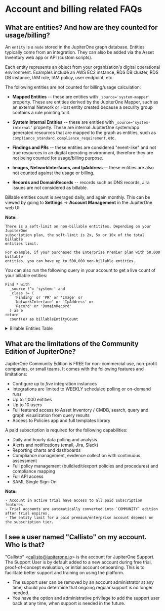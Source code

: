 # Account and billing related FAQs

## What are entities? And how are they counted for usage/billing?

An `entity` is a `node` stored in the JupiterOne graph database. Entities typically come from an integration. They can also be added via the Asset Inventory web app or API (custom scripts).

Each entity represents an object from your organization's digital operational environment. Examples include an AWS EC2 instance, RDS DB cluster, RDS DB instance, IAM role, IAM policy, user endpoint, etc.

The following entities are not counted for billing/usage calculation:

- **Mapped Entities** -- these are entities with `_source='system-mapper'` property. These are entities derived by the JupiterOne Mapper, such as an external Network or Host entity created because a security group contains a rule pointing to it.

- **System Internal Entities** -- these are entities with `_source='system-internal'` property. These are internal JupiterOne system/app generated resources that are mapped to the graph as entities, such as `compliance_standard`,  `compliance_requirement`, etc.

- **Findings and PRs** -- these entities are considered "event-like" and not true resources in an digital operating environment, therefore they are not being counted for usage/billing purpose.

- **Images, NetworkInterfaces, and IpAddress** -- these entities are also not counted against the usage or billing.

- **Records and DomainRecords** -- records such as DNS records, Jira issues are not considered as billable.

Billable entities count is averaged daily, and again monthly. This can be viewed by going to **Settings** -> **Account Management** in the JupiterOne web UI.

**Note:**

    There is a soft-limit on non-billable entitites. Depending on your JupiterOne
    subscription plan, the soft-limit is 2x, 5x or 10x of the total billable
    entities limit.
    
    For example, if your purchased the Enterprise Premier plan with 50,000 billable
    entities, you can have up to 500,000 non-billable entities.

You can also run the following query in your account to get a live count of your billable entities:

```j1ql
Find * with
  _source !^= 'system-' and
  _class != (
    'Finding' or 'PR' or 'Image' or 
    'NetworkInterface' or 'IpAddress' or 
    'Record' or 'DomainRecord'
  ) as e
return
  count(e) as billableEntityCount
```

<!--THE FOLLOW SECTION IS AUTO-GENERATED. DO NOT EDIT.-->
<!--BEGIN Entity Billing Reference table-->

<details><summary>Billable Entities Table</summary>

    Entity            		 | Description             						| Billable
    ------            		 | -----------             						| --------
    `AccessKey`       		 | A key used to grant access, such as ssh-key, 
    				 		 | access-key, api-key/token, mfa-token/device, etc. | Yes 
    `AccessPolicy`     		 | A policy for access control assigned to a 
    						   Host, Role, User, UserGroup, or Service. | Yes 
    `AccessRole`       		 | An access control role mapped to a Principal 
    						   (e.g. user, group, or service). | Yes 
    `Account`         		 | An organizational account for a service 
    						   or a set of services (e.g. AWS, Okta, Bitbucket 
    						   Team, Google G-Suite account, Apple Developer 
    						   Account). Each Account should be connected to a Service. | Yes 
    `Application`      		 | A software product or application. | Yes 
    `ApplicationEndpoint` 	 | An application endpoint is a program interface 
    						   that either initiates or receives a request, such as an API. | Yes 
    `Assessment`       		 | An object to represent an assessment, including 
    						   both compliance assessment such as a HIPAA Risk 
    						   Assessment or a technical assessment such as a 
    						   Penetration Testing. Each assessment should have 
    						   findings (e.g. Vulnerability or Risk) associated. | Yes 
    `Attacker`         		 | An attacker or threat actor. | Yes 
    `Backup`           		 | A specific repository or data store containing backup data. | Yes 
    `Certificate`     		 | A digital Certificate such as an SSL or S/MIME certificate. | Yes 
    `Channel`          		 | A communication channel, such as a Slack channel 
    						   or AWS SNS topic. | Yes 
    `Cluster`           	 | A cluster of compute or database resources/workloads. | Yes 
    `CodeCommit`        	 | A code commit to a repo. The commit id is captured 
    						   in the _id property of the Entity. | No 
    `CodeDeploy`       		 | A code deploy job. | Yes 
    `CodeModule`       		 | A software module. Such as an npm_module or java_library. | Yes 
    `CodeRepo`         		 | A source code repository. A CodeRepo is also a 
    						   DataRepository therefore should carry all the 
    						   required properties of DataRepository. | Yes 
    `CodeReview`       		 | A code review record. | Yes 
    `Configuration`    | A Configuration contains definitions that describe a resource such as a Task, Deployment or Workload. For example, an `aws_ecs_task_definition` is a `Configuration`. | Yes 
    `Container`        | A standard unit of software that packages up code and all its dependencies and configurations. | Yes 
    `Control`          | A security or IT Control. A control can be implemented by a vendor/service, a person/team, a program/process, an automation code/script/configuration, or a system/host/device. Therefore, this is most likely an additional Class applied to a Service (e.g. Okta SSO), a Device (e.g. a physical firewall), or a HostAgent (e.g. Carbon Black CbDefense Agent). Controls are mapped to security policy procedures and compliance standards/requirements. | Yes 
    `ControlPolicy`    | An technical or operational policy with rules that govern (or enforce, evaluate, monitor) a security control. | Yes 
    `CryptoKey`        | A key used to perform cryptographic functions, such as an encryption key. | Yes 
    `DataObject`       | An individual data object, such as an aws-s3-object, sharepoint-document, source-code, or a file (on disk). The exact data type is described in the _type property of the Entity. | No 
    `DataStore`        | A virtual repository where data is stored, such as aws-s3-bucket, aws-rds-cluster, aws-dynamodb-table, bitbucket-repo, sharepoint-site, docker-registry. The exact type is described in the _type property of the Entity. | Yes 
    `Database`         | A database cluster/instance. | Yes 
    `Deployment`       | A deployment of code, application, infrastructure or service. For example, a Kubernetes deployment. An auto scaling group is also considered a deployment. | Yes 
    `Device`           | A physical device or media, such as a server, laptop, workstation, smartphone, tablet, router, firewall, switch, wifi-access-point, usb-drive, etc. The exact data type is described in the _type property of the Entity. | Yes 
    `Directory`        | Directory, such as LDAP or Active Directory. | Yes 
    `Disk`             | A disk storage device such as an AWS EBS volume | Yes 
    `Document`         | A document or data object. | No 
    `Domain`           | An internet domain. | Yes 
    `DomainRecord`     | The DNS Record of a Domain Zone. | No 
    `DomainZone`       | The DNS Zone of an Internet Domain. | Yes 
    `Finding`          | A security finding, which may be a vulnerability or just an informative issue. A single finding may impact one or more resources. The `IMPACTS` relationship between the Vulnerability and the resource entity that was impacted serves as the record of the finding. The `IMPACTS` relationship carries properties such as 'identifiedOn', 'remediatedOn', 'remediationDueOn', 'issueLink', etc. | No 
    `Firewall`         | A piece of hardware or software that protects a network/host/application. | Yes 
    `Framework`        | An object to represent a standard compliance or technical security framework. | Yes 
    `Function`         | A virtual application function. For example, an aws_lambda_function, azure_function, or google_cloud_function | Yes 
    `Gateway`          | A gateway/proxy that can be a system/appliance or software service, such as a network router or application gateway. | Yes 
    `Group`            | A defined, generic group of Entities. This could represent a group of Resources, Users, Workloads, DataRepositories, etc. | Yes 
    `Host`             | A compute instance that itself owns a whole network stack and serves as an environment for workloads. Typically it runs an operating system. The exact host type is described in the _type property of the Entity. The UUID of the host should be captured in the _id property of the Entity | Yes 
    `HostAgent`        | A software agent or sensor that runs on a host/endpoint. | Yes 
    `Image`            | A system image. For example, an AWS AMI (Amazon Machine Image). | No 
    `Incident`         | An operational or security incident. | Yes 
    `Internet`         | The Internet node in the graph. There should be only one Internet node. | No 
    `IpAddress`        | An re-assignable IpAddress resource entity. Do not create an entity for an IP Address _configured_ on a Host. Use this only if the IP Address is a reusable resource, such as an Elastic IP Address object in AWS. | No 
    `Key`              | An ssh-key, access-key, api-key/token, pgp-key, etc. | Yes 
    `Logs`             | A specific repository or destination containing application, network, or system logs. | Yes 
    `Module`           | A software or hardware module. Such as an npm_module or java_library. | Yes 
    `Network`          | A network, such as an aws-vpc, aws-subnet, cisco-meraki-vlan. | Yes 
    `NetworkEndpoint`  | A network endpoint for connecting to or accessing network resources. For example, NFS mount targets or VPN endpoints. | Yes 
    `NetworkInterface` | An re-assignable software defined network interface resource entity. Do not create an entity for a network interface _configured_ on a Host. Use this only if the network interface is a reusable resource, such as an Elastic Network Interface object in AWS. | No 
    `Organization`     | An organization, such as a company (e.g. JupiterOne) or a business unit (e.g. HR). An organization can be internal or external. Note that there is a more specific Vendor class. | Yes 
    `PR`               | A pull request. | No 
    `PasswordPolicy`   | A password policy is a specific `Ruleset`. It is separately defined because of its pervasive usage across digital environments and the well known properties (such as length and complexity) unique to a password policy. | Yes 
    `Person`           | An entity that represents an actual person, such as an employee of an organization. | Yes 
    `Policy`           | A written policy documentation. | Yes 
    `Procedure`        | A written procedure and control documentation. A Procedure typically `IMPLEMENTS` a parent Policy. An actual Control further `IMPLEMENTS` a Procedure. | Yes 
    `Process`          | A compute process -- i.e. an instance of a computer program / software application that is being executed by one or many threads. This is NOT a program level operational process (i.e. a Procedure). | Yes 
    `Product`          | A product developed by the organization, such as a software product. | Yes 
    `Program`          | A program. For example, a bug bounty/vuln disclosure program. | Yes 
    `Project`          | A software development project. Can be used for other generic projects as well but the defined properties are geared towards software development projects. | Yes 
    `Queue`            | A scheduling queue of computing processes or devices. | Yes 
    `Record`           | A DNS record; or an official record (e.g. Risk); or a written document (e.g. Policy/Procedure); or a reference (e.g. Vulnerability/Weakness). The exact record type is captured in the _type property of the Entity. | No 
    `Repository`       | A repository that contains resources. For example, a Docker container registry repository hosting Docker container images. | Yes 
    `Requirement`      | An individual requirement for security, compliance, regulation or design. | Yes 
    `Resource`         | A generic assignable resource. A resource is typically non-functional by itself unless used by or attached to a host or workload. | Yes 
    `Review`           | A review record. | Yes 
    `Risk`             | An object that represents an identified Risk as the result of an Assessment. The collection of Risk objects in JupiterOne make up the Risk Register. A Control may have a `MITIGATES` relationship to a Risk. | Yes 
    `Root`             | The root node in the graph. There should be only one Root node per organization account. | Yes 
    `Rule`             | An operational or configuration compliance rule, often part of a Ruleset. | Yes 
    `Ruleset`          | An operational or configuration compliance ruleset with rules that govern (or enforce, evaluate, monitor) a security control or IT system. | Yes 
    `Scanner`          | A system vulnerability, application code or network infrastructure scanner. | Yes 
    `Section`          | An object to represent a section such as a compliance section. | Yes 
    `Service`          | A service provided by a vendor. | Yes 
    `Site`             | The physical location of an organization. A Person (i.e. employee) would typically has a relationship to a Site (i.e. located_at or work_at). Also used as the abstract reference to AWS Regions. | Yes 
    `Standard`         | An object to represent a standard such as a compliance or technical standard. | Yes 
    `Subscription`     | A subscription to a service or channel. | Yes 
    `Task`             | A computational task. Examples include AWS Batch Job, ECS Task, etc. | Yes 
    `Team`             | A team consists of multiple member Person entities. For example, the Development team or the Security team. | Yes 
    `ThreatIntel`      | Threat intelligence captures information collected from vulnerability risk analysis by those with substantive expertise and access to all-source information. Threat intelligence helps a security professional determine the risk of a vulnerability finding to their organization. | Yes 
    `Training`         | A training module, such as a security awareness training or secure development training. | Yes 
    `User`             | A user account/login to access certain systems and/or services. Examples include okta-user, aws-iam-user, ssh-user, local-user (on a host), etc. | Yes 
    `UserGroup`        | A user group, typically associated with some type of access control, such as a group in Okta or in Office365. If a UserGroup has an access policy attached, and all member Users of the UserGroup would inherit the policy. | Yes 
    `Vault`            | A collection of secrets such as a key ring | Yes 
    `Vendor`           | An external organization that is a vendor or service provider. | Yes 
    `Vulnerability`    | A security vulnerability (application or system or infrastructure). A single vulnerability may relate to multiple findings and impact multiple resources. The `IMPACTS` relationship between the Vulnerability and the resource entity that was impacted serves as the record of the finding. The `IMPACTS` relationship carries properties such as 'identifiedOn', 'remediatedOn', 'remediationDueOn', 'issueLink', etc. | Yes 
    `Weakness`         | A security weakness. | Yes 
    `Workload`         | A virtual compute instance, it could be an aws-ec2-instance, a docker-container, an aws-lambda-function, an application-process, or a vmware-instance. The exact workload type is described in the _type property of the Entity. | Yes 
    \[System Mapped Entities\]   | Entities with `_source='system-mapper'`   | No 
    \[System Internal Entities\] | Entities with `_source='system-internal'` | No 
    \[Custom Created Entities\]  | Entities created with a custom-defined _class or _type | Yes 
</details>
<!--END Entity Billing Reference table-->

## What are the limitations of the Community Edition of JupiterOne? 

JupiterOne Community Edition is FREE for non-commercial use, non-profit companies, or small teams. It comes with the following features and limitations:

- Configure up to *five* integration instances
- Integrations are limited to WEEKLY scheduled polling or on-demand runs
- Up to 1,000 entities
- Up to 10 users
- Full featured access to Asset Inventory / CMDB, search, query and 
  graph visualization from query results
- Access to Policies app and full templates library

A paid subscription is required for the following capabilities:

- Daily and hourly data polling and analysis
- Alerts and notifications (email, Jira, Slack)
- Reporting charts and dashboards
- Compliance management, evidence collection with continuous assessment
- Full policy management (build/edit/export policies and procedures) and compliance mapping
- Full API access
- SAML Single Sign-On

**Note:**

    - Account in active trial have access to all paid subscription features.
    - Trial accounts are automatically converted into `COMMUNITY` edition after trial expires.
    - The entity limit for a paid premium/enterprise account depends on the subscription tier.

## I see a user named "Callisto" on my account. Who is that?

"Callisto" \<callisto@jupiterone.io\> is the account for JupiterOne Support. The Support User is by default added to a new account during free trial, proof-of-concept evaluation, or initial account onboarding. This is to facilitate better support and training on using the platform.

- The support user can be removed by an account administrator at any time, should you determine that ongoing regular support is no longer needed.
- You have the option and administrative privilege to add the support user back at any time, when support is needed in the future.

